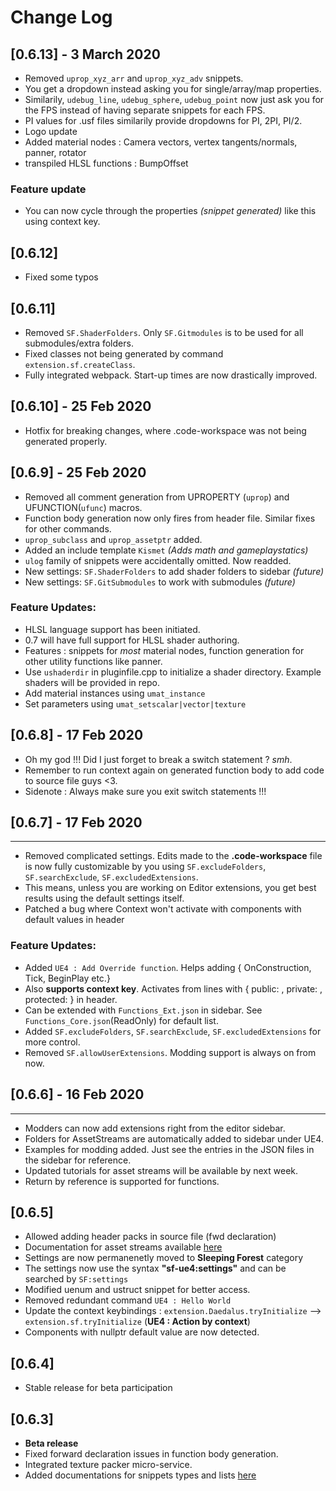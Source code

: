 # Change Log

## [0.6.13] - 3 March 2020

- Removed `uprop_xyz_arr` and `uprop_xyz_adv` snippets.
- You get a dropdown instead asking you for single/array/map properties.
- Similarily, `udebug_line`, `udebug_sphere`, `udebug_point` now just ask you for the FPS instead of having separate snippets for each FPS.
- PI values for .usf files similarily provide dropdowns for PI, 2PI, PI/2.
- Logo update
- Added material nodes : Camera vectors, vertex tangents/normals, panner, rotator
- transpiled HLSL functions : BumpOffset

### Feature update

- You can now cycle through the properties _(snippet generated)_ like this using context key.

## [0.6.12]

- Fixed some typos

## [0.6.11]

- Removed `SF.ShaderFolders`. Only `SF.Gitmodules` is to be used for all submodules/extra folders.
- Fixed classes not being generated by command `extension.sf.createClass`.
- Fully integrated webpack. Start-up times are now drastically improved.

## [0.6.10] - 25 Feb 2020

- Hotfix for breaking changes, where .code-workspace was not being generated properly.

## [0.6.9] - 25 Feb 2020

- Removed all comment generation from UPROPERTY (`uprop`) and UFUNCTION(`ufunc`) macros.
- Function body generation now only fires from header file. Similar fixes for other commands.
- `uprop_subclass` and `uprop_assetptr` added.
- Added an include template `Kismet` _(Adds math and gameplaystatics)_
- `ulog` family of snippets were accidentally omitted. Now readded.
- New settings: `SF.ShaderFolders` to add shader folders to sidebar _(future)_
- New settings: `SF.GitSubmodules` to work with submodules _(future)_

### Feature Updates:

- HLSL language support has been initiated.
- 0.7 will have full support for HLSL shader authoring.
- Features : snippets for _most_ material nodes, function generation for other utility functions like panner.
- Use `ushaderdir` in pluginfile.cpp to initialize a shader directory. Example shaders will be provided in repo.
- Add material instances using `umat_instance`
- Set parameters using `umat_setscalar|vector|texture`

## [0.6.8] - 17 Feb 2020

- Oh my god !!! Did I just forget to break a switch statement ? _smh_.
- Remember to run context again on generated function body to add code to source file guys <3.
- Sidenote : Always make sure you exit switch statements !!!

## [0.6.7] - 17 Feb 2020

---

- Removed complicated settings. Edits made to the **.code-workspace** file is now fully customizable by you using `SF.excludeFolders`, `SF.searchExclude`, `SF.excludedExtensions`.
- This means, unless you are working on Editor extensions, you get best results using the default settings itself.
- Patched a bug where Context won't activate with components with default values in header

### Feature Updates:

- Added `UE4 : Add Override function`. Helps adding { OnConstruction, Tick, BeginPlay etc.}
- Also **supports context key**. Activates from lines with { public: , private: , protected: } in header.
- Can be extended with `Functions_Ext.json` in sidebar. See `Functions_Core.json`(ReadOnly) for default list.
- Added `SF.excludeFolders`, `SF.searchExclude`, `SF.excludedExtensions` for more control.
- Removed `SF.allowUserExtensions`. Modding support is always on from now.

## [0.6.6] - 16 Feb 2020

---

- Modders can now add extensions right from the editor sidebar.
- Folders for AssetStreams are automatically added to sidebar under UE4.
- Examples for modding added. Just see the entries in the JSON files in the sidebar for reference.
- Updated tutorials for asset streams will be available by next week.
- Return by reference is supported for functions.

## [0.6.5]

- Allowed adding header packs in source file (fwd declaration)
- Documentation for asset streams available [here](https://suvam0451.netlify.com/docs/sleeping-forest/hello-asset-streams)
- Settings are now permanenetly moved to **Sleeping Forest** category
- The settings now use the syntax **"sf-ue4:settings"** and can be searched by `SF:settings`
- Modified uenum and ustruct snippet for better access.
- Removed redundant command `UE4 : Hello World`
- Update the context keybindings : `extension.Daedalus.tryInitialize` --> `extension.sf.tryInitialize` (**UE4 : Action by context**)
- Components with nullptr default value are now detected.

## [0.6.4]

- Stable release for beta participation

## [0.6.3]

- **Beta release**
- Fixed forward declaration issues in function body generation.
- Integrated texture packer micro-service.
- Added documentations for snippets types and lists [here](https://suvam0451.netlify.com/docs/trailblazer/snippets-overview)
